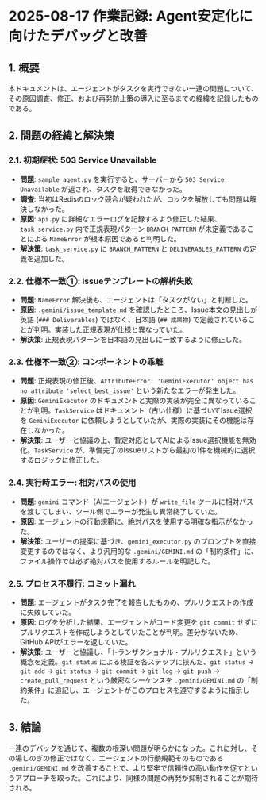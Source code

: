 # 2025-08-17 作業記録: Agent安定化に向けたデバッグと改善

## 1. 概要

本ドキュメントは、エージェントがタスクを実行できない一連の問題について、その原因調査、修正、および再発防止策の導入に至るまでの経緯を記録したものである。

## 2. 問題の経緯と解決策

### 2.1. 初期症状: 503 Service Unavailable

- **問題**: `sample_agent.py` を実行すると、サーバーから `503 Service Unavailable` が返され、タスクを取得できなかった。
- **調査**: 当初はRedisのロック競合が疑われたが、ロックを解放しても問題は解決しなかった。
- **原因**: `api.py` に詳細なエラーログを記録するよう修正した結果、`task_service.py` 内で正規表現パターン `BRANCH_PATTERN` が未定義であることによる `NameError` が根本原因であると判明した。
- **解決策**: `task_service.py` に `BRANCH_PATTERN` と `DELIVERABLES_PATTERN` の定義を追加した。

### 2.2. 仕様不一致①: Issueテンプレートの解析失敗

- **問題**: `NameError` 解決後も、エージェントは「タスクがない」と判断した。
- **原因**: `.gemini/issue_template.md` を確認したところ、Issue本文の見出しが英語 (`### Deliverables`) ではなく、日本語 (`## 成果物`) で定義されていることが判明。実装した正規表現が仕様と異なっていた。
- **解決策**: 正規表現パターンを日本語の見出しに一致するように修正した。

### 2.3. 仕様不一致②: コンポーネントの乖離

- **問題**: 正規表現の修正後、`AttributeError: 'GeminiExecutor' object has no attribute 'select_best_issue'` という新たなエラーが発生した。
- **原因**: `GeminiExecutor` のドキュメントと実際の実装が完全に異なっていることが判明。`TaskService` はドキュメント（古い仕様）に基づいてIssue選択を `GeminiExecutor` に依頼しようとしていたが、実際の実装にその機能は存在しなかった。
- **解決策**: ユーザーと協議の上、暫定対応としてAIによるIssue選択機能を無効化。`TaskService` が、準備完了のIssueリストから最初の1件を機械的に選択するロジックに修正した。

### 2.4. 実行時エラー: 相対パスの使用

- **問題**: `gemini` コマンド（AIエージェント）が `write_file` ツールに相対パスを渡してしまい、ツール側でエラーが発生し異常終了していた。
- **原因**: エージェントの行動規範に、絶対パスを使用する明確な指示がなかった。
- **解決策**: ユーザーの提案に基づき、`gemini_executor.py` のプロンプトを直接変更するのではなく、より汎用的な `.gemini/GEMINI.md` の「制約条件」に、ファイル操作では必ず絶対パスを使用するルールを明記した。

### 2.5. プロセス不履行: コミット漏れ

- **問題**: エージェントがタスク完了を報告したものの、プルリクエストの作成に失敗していた。
- **原因**: ログを分析した結果、エージェントがコード変更を `git commit` せずにプルリクエストを作成しようとしていたことが判明。差分がないため、GitHub APIがエラーを返していた。
- **解決策**: ユーザーと協議し、「トランザクショナル・プルリクエスト」という概念を定義。`git status` による検証を各ステップに挟んだ、`git status` → `git add` → `git status` → `git commit` → `git log` → `git push` → `create_pull_request` という厳密なシーケンスを `.gemini/GEMINI.md` の「制約条件」に追記し、エージェントがこのプロセスを遵守するように指示した。

## 3. 結論

一連のデバッグを通じて、複数の根深い問題が明らかになった。これに対し、その場しのぎの修正ではなく、エージェントの行動規範そのものである `.gemini/GEMINI.md` を改善することで、より堅牢で信頼性の高い動作を促すというアプローチを取った。これにより、同様の問題の再発が抑制されることが期待される。
